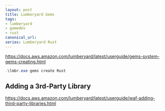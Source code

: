 ```yaml
---
layout: post
title: Lumberyard Gems
tags:
- lumberyard
- gamedev
- rust
canonical_url: 
series: Lumberyard Rust
---
```



https://docs.aws.amazon.com/lumberyard/latest/userguide/gems-system-gems-creating.html
```powershell
.\lmbr.exe gems create Rust
```

## Adding a 3rd-Party Library

https://docs.aws.amazon.com/lumberyard/latest/userguide/waf-adding-third-party-libraries.html

